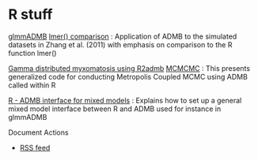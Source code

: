 #  R stuff

[glmmADMB][1]
[lmer() comparison][2]
:  Application of ADMB to the simulated datasets in Zhang et al. (2011) with emphasis on comparison to the R function lmer()

[Gamma distributed myxomatosis using R2admb][3]
[MCMCMC][4]
:  This presents generalized code for conducting Metropolis Coupled MCMC using ADMB called within R

[R - ADMB interface for mixed models][5]
:  Explains how to set up a general mixed model interface between R and ADMB used for instance in glmmADMB

Document Actions

* [RSS feed][6]

[1]: glmmadmb.html
[2]: lmer-comparison.html
[3]: gamma-distributed-myxomatosis-using-r2admb.html
[4]: mcmcmc.html
[5]: a-general-r-admb-interface-for-mixed-models.html
[6]: RSS ""

